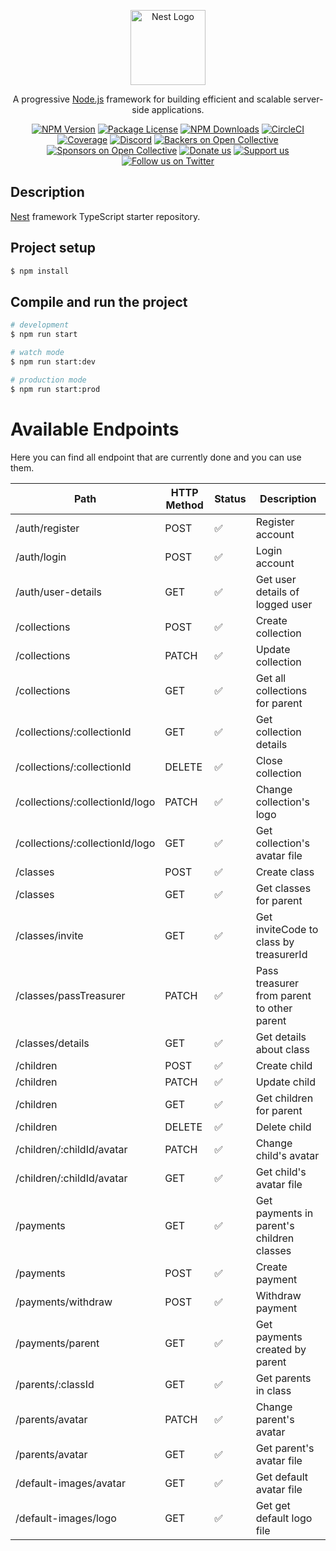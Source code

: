<p align="center">
  <a href="http://nestjs.com/" target="blank"><img src="https://nestjs.com/img/logo-small.svg" width="120" alt="Nest Logo" /></a>
</p>

[circleci-image]: https://img.shields.io/circleci/build/github/nestjs/nest/master?token=abc123def456
[circleci-url]: https://circleci.com/gh/nestjs/nest

  <p align="center">A progressive <a href="http://nodejs.org" target="_blank">Node.js</a> framework for building efficient and scalable server-side applications.</p>
    <p align="center">
<a href="https://www.npmjs.com/~nestjscore" target="_blank"><img src="https://img.shields.io/npm/v/@nestjs/core.svg" alt="NPM Version" /></a>
<a href="https://www.npmjs.com/~nestjscore" target="_blank"><img src="https://img.shields.io/npm/l/@nestjs/core.svg" alt="Package License" /></a>
<a href="https://www.npmjs.com/~nestjscore" target="_blank"><img src="https://img.shields.io/npm/dm/@nestjs/common.svg" alt="NPM Downloads" /></a>
<a href="https://circleci.com/gh/nestjs/nest" target="_blank"><img src="https://img.shields.io/circleci/build/github/nestjs/nest/master" alt="CircleCI" /></a>
<a href="https://coveralls.io/github/nestjs/nest?branch=master" target="_blank"><img src="https://coveralls.io/repos/github/nestjs/nest/badge.svg?branch=master#9" alt="Coverage" /></a>
<a href="https://discord.gg/G7Qnnhy" target="_blank"><img src="https://img.shields.io/badge/discord-online-brightgreen.svg" alt="Discord"/></a>
<a href="https://opencollective.com/nest#backer" target="_blank"><img src="https://opencollective.com/nest/backers/badge.svg" alt="Backers on Open Collective" /></a>
<a href="https://opencollective.com/nest#sponsor" target="_blank"><img src="https://opencollective.com/nest/sponsors/badge.svg" alt="Sponsors on Open Collective" /></a>
  <a href="https://paypal.me/kamilmysliwiec" target="_blank"><img src="https://img.shields.io/badge/Donate-PayPal-ff3f59.svg" alt="Donate us"/></a>
    <a href="https://opencollective.com/nest#sponsor"  target="_blank"><img src="https://img.shields.io/badge/Support%20us-Open%20Collective-41B883.svg" alt="Support us"></a>
  <a href="https://twitter.com/nestframework" target="_blank"><img src="https://img.shields.io/twitter/follow/nestframework.svg?style=social&label=Follow" alt="Follow us on Twitter"></a>
</p>
  <!--[![Backers on Open Collective](https://opencollective.com/nest/backers/badge.svg)](https://opencollective.com/nest#backer)
  [![Sponsors on Open Collective](https://opencollective.com/nest/sponsors/badge.svg)](https://opencollective.com/nest#sponsor)-->

## Description

[Nest](https://github.com/nestjs/nest) framework TypeScript starter repository.

## Project setup

```bash
$ npm install
```

## Compile and run the project

```bash
# development
$ npm run start

# watch mode
$ npm run start:dev

# production mode
$ npm run start:prod
```

# Available Endpoints

Here you can find all endpoint that are currently done and you can use them.

| Path                             | HTTP Method | Status | Description                                |
| --------------------------       | ----------- | ------ | ------------------------------------------ |
| /auth/register                   | POST        | ✅     | Register account                           |
| /auth/login                      | POST        | ✅     | Login account                              |
| /auth/user-details               | GET         | ✅     | Get user details of logged user            |
| /collections                     | POST        | ✅     | Create collection                          |
| /collections                     | PATCH       | ✅     | Update collection                          |
| /collections                     | GET         | ✅     | Get all collections for parent             |
| /collections/:collectionId       | GET         | ✅     | Get collection details                     |
| /collections/:collectionId       | DELETE      | ✅     | Close collection                           |
| /collections/:collectionId/logo  | PATCH       | ✅     | Change collection's logo                   |
| /collections/:collectionId/logo  | GET         | ✅     | Get collection's avatar file               |
| /classes                         | POST        | ✅     | Create class                               |
| /classes                         | GET         | ✅     | Get classes for parent                     |
| /classes/invite                  | GET         | ✅     | Get inviteCode to class by treasurerId     |
| /classes/passTreasurer           | PATCH       | ✅     | Pass treasurer from parent to other parent |
| /classes/details                 | GET         | ✅     | Get details about class                    |
| /children                        | POST        | ✅     | Create child                               |
| /children                        | PATCH       | ✅     | Update child                               |
| /children                        | GET         | ✅     | Get children for parent                    |
| /children                        | DELETE      | ✅     | Delete child                               |
| /children/:childId/avatar        | PATCH       | ✅     | Change child's avatar                      |
| /children/:childId/avatar        | GET         | ✅     | Get child's avatar file                    |
| /payments                        | GET         | ✅     | Get payments in parent's children classes  |
| /payments                        | POST        | ✅     | Create payment                             |
| /payments/withdraw               | POST        | ✅     | Withdraw payment                           |
| /payments/parent                 | GET         | ✅     | Get payments created by parent             |
| /parents/:classId                | GET         | ✅     | Get parents in class                       |
| /parents/avatar                  | PATCH       | ✅     | Change parent's avatar                     |
| /parents/avatar                  | GET         | ✅     | Get parent's avatar file                   |
| /default-images/avatar           | GET         | ✅     | Get default avatar file                    |
| /default-images/logo             | GET         | ✅     | Get get default logo file                  |